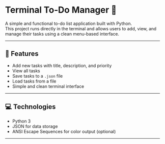 # Terminal To-Do Manager 📝

A simple and functional to-do list application built with Python.  
This project runs directly in the terminal and allows users to add, view, and manage their tasks using a clean menu-based interface.

---

## 📌 Features

- Add new tasks with title, description, and priority
- View all tasks
- Save tasks to a `.json` file
- Load tasks from a file
- Simple and clean terminal interface

---

## 💻 Technologies

- Python 3
- JSON for data storage
- ANSI Escape Sequences for color output (optional)

----

